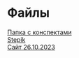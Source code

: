 # Файлы
[Папка с конспектами](https://drive.google.com/drive/folders/1Eeh4nMUp5IfDFlQU-6go7PZcpAjNJ9pz?usp=sharing)
<br>
[Stepik](https://stepik.org/users/656256030/profile?auth=registration)
<br>
[Сайт 26.10.2023](https://github.com/Deviant1407/ib_site/blob/main/1/main.html)

